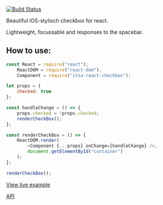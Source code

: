 [![Build Status](https://travis-ci.org/ItsAsbreuk/itsa-react-checkbox.svg?branch=master)](https://travis-ci.org/ItsAsbreuk/itsa-react-checkbox)

Beautiful iOS-stylisch checkbox for react.

Lightweight, focussable and responses to the spacebar.

## How to use:

```js
const React = require("react"),
    ReactDOM = require("react-dom"),
    Component = require("itsa-react-checkbox");

let props = {
    checked: true
};

const handleChange = () => {
    props.checked = !props.checked;
    renderCheckBox();
};

const renderCheckBox = () => {
    ReactDOM.render(
        <Component {...props} onChange={handleChange} />,
        document.getElementById("container")
    );
};

renderCheckBox();
```

[View live example](http://projects.itsasbreuk.nl/react-components/itsa-checkbox/component.html)

[API](http://projects.itsasbreuk.nl/react-components/itsa-checkbox/api/)